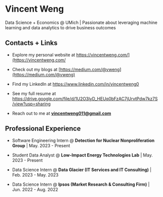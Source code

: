# Vincent Weng

Data Science + Economics @ UMich | Passionate about leveraging machine learning and data analytics to drive business outcomes

## Contacts + Links

- Explore my personal website at https://vincentweng.com/](https://vincentweng.com/

- Check out my blogs at [https://medium.com/@vweng](https://medium.com/@vweng)

- Find my LinkedIn at https://www.linkedin.com/in/vincentweng0

- See my full resume at https://drive.google.com/file/d/1U2O3lyD_HEUq0bFzAC7jUrvtPdw7kz7S/view?usp=sharing

- Reach out to me at **vincentweng011@gmail.com**

## Professional Experience

- Software Engineering Intern @ **Detection for Nuclear Nonproliferation Group** | May. 2023 - Present
  
- Student Data Analyst @ **Low-Impact Energy Technologies Lab** | May. 2023 - Present
  
- Data Science Intern @ **Data Glacier (IT Services and IT Consulting)** | Feb. 2023 - May. 2023

- Data Science Intern @ **Ipsos (Market Research & Consulting Firm)** | Jun. 2022 - Aug. 2022
